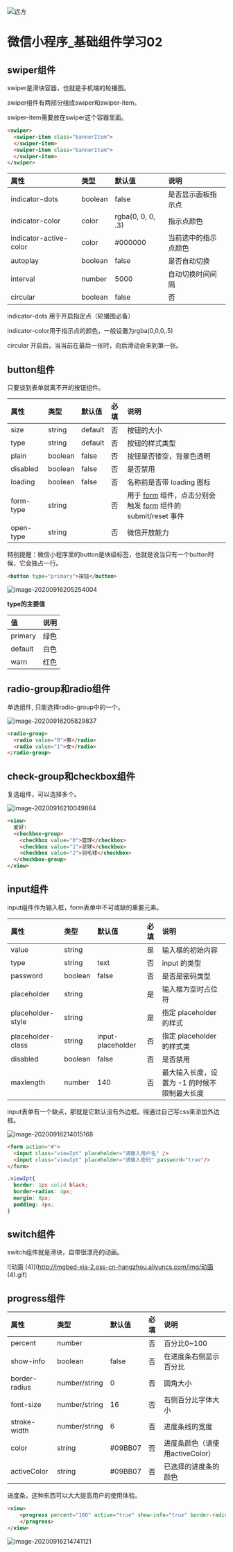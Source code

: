 
![远方](http://imgbed-xia-2.oss-cn-hangzhou.aliyuncs.com/img/远方.jpg)

# 微信小程序_基础组件学习02

## swiper组件

swiper是滑块容器，也就是手机端的轮播图。


swiper组件有两部分组成swiper和swiper-item。

swiper-item需要放在swiper这个容器里面。

```html
<swiper>
  <swiper-item class="bannerItem">
  </swiper-item>
  <swiper-item class="bannerItem">
  </swiper-item>
</swiper>
```

| 属性                   | 类型    | 默认值            |  说明                 |
| :--------------------- | :------ | :---------------- | :------------------- |
| indicator-dots         | boolean | false             | 是否显示面板指示点   |
| indicator-color        | color   | rgba(0, 0, 0, .3) | 指示点颜色           |
| indicator-active-color | color   | #000000           | 当前选中的指示点颜色 |
| autoplay               | boolean | false             | 是否自动切换         |
| interval               | number  | 5000              |  自动切换时间间隔     |
| circular | boolean | false | 否 |

indicator-dots 用于开启指定点（轮播图必备）

indicator-color用于指示点的颜色，一般设置为rgba(0,0,0,.5)

circular 开启后，当当前在最后一张时，向后滑动会来到第一张。



## button组件

只要谈到表单就离不开的按钮组件。

| 属性      | 类型    | 默认值  | 必填 | 说明                                                         |
| :-------- | :------ | :------ | :--- | :----------------------------------------------------------- |
| size      | string  | default | 否   | 按钮的大小                                                   |
| type      | string  | default | 否   | 按钮的样式类型                                               |
| plain     | boolean | false   | 否   | 按钮是否镂空，背景色透明                                     |
| disabled  | boolean | false   | 否   | 是否禁用                                                     |
| loading   | boolean | false   | 否   | 名称前是否带 loading 图标                                    |
| form-type | string  |         | 否   | 用于 [form](https://developers.weixin.qq.com/miniprogram/dev/component/form.html) 组件，点击分别会触发 [form](https://developers.weixin.qq.com/miniprogram/dev/component/form.html) 组件的 submit/reset 事件 |
| open-type | string  |         | 否   | 微信开放能力                                                 |

特别提醒：微信小程序里的button是块级标签，也就是说当只有一个button时候，它会独占一行。

```html
<button type="primary">按钮</button>
```



![image-20200916205254004](http://imgbed-xia-2.oss-cn-hangzhou.aliyuncs.com/img/image-20200916205254004.png)

**type的主要值**

| 值      | 说明 |
| :------ | :--- |
| primary | 绿色 |
| default | 白色 |
| warn    | 红色 |





## radio-group和radio组件

单选组件, 只能选择radio-group中的一个。

![image-20200916205829837](http://imgbed-xia-2.oss-cn-hangzhou.aliyuncs.com/img/image-20200916205829837.png)



```html
<radio-group>
  <radio value="0">男</radio>
  <radio value="1">女</radio>
</radio-group>
```





## check-group和checkbox组件

复选组件，可以选择多个。

![image-20200916210049884](http://imgbed-xia-2.oss-cn-hangzhou.aliyuncs.com/img/image-20200916210049884.png)

```html
<view>
  爱好:
  <checkbox-group>
    <checkbox value="0">篮球</checkbox>
    <checkbox value="1">足球</checkbox>
    <checkbox value="2">羽毛球</checkbox>
  </checkbox-group>
</view>
```



## input组件

input组件作为输入框，form表单中不可或缺的重要元素。

| 属性              | 类型    | 默认值            | 必填 | 说明                                         |
| :---------------- | :------ | :---------------- | :--- | :------------------------------------------- |
| value             | string  |                   | 是   | 输入框的初始内容                             |
| type              | string  | text              | 否   | input 的类型                                 |
| password          | boolean | false             | 否   | 是否是密码类型                               |
| placeholder       | string  |                   | 是   | 输入框为空时占位符                           |
| placeholder-style | string  |                   | 是   | 指定 placeholder 的样式                      |
| placeholder-class | string  | input-placeholder | 否   | 指定 placeholder 的样式类                    |
| disabled          | boolean | false             | 否   | 是否禁用                                     |
| maxlength         | number  | 140               | 否   | 最大输入长度，设置为 -1 的时候不限制最大长度 |

input表单有一个缺点，那就是它默认没有外边框。得通过自己写css来添加外边框。

![image-20200916214015168](http://imgbed-xia-2.oss-cn-hangzhou.aliyuncs.com/img/image-20200916214015168.png)

```html
<form action="#">
  <input class="viewIpt" placeholder="请输入用户名" />
  <input class="viewIpt" placeholder="请输入密码" password="true"/>
</form>
```

```css
.viewIpt{
  border: 1px solid black;
  border-radius: 4px;
  margin: 8px;
  padding: 4px;
}
```



## switch组件

switch组件就是滑块，自带很漂亮的动画。



![动画 (4)](http://imgbed-xia-2.oss-cn-hangzhou.aliyuncs.com/img/动画 (4).gif)



## progress组件

| 属性          | 类型          | 默认值  | 必填 | 说明                            |
| :------------ | :------------ | :------ | :--- | :------------------------------ |
| percent       | number        |         | 否   | 百分比0~100                     |
| show-info     | boolean       | false   | 否   | 在进度条右侧显示百分比          |
| border-radius | number/string | 0       | 否   | 圆角大小                        |
| font-size     | number/string | 16      | 否   | 右侧百分比字体大小              |
| stroke-width  | number/string | 6       | 否   | 进度条线的宽度                  |
| color         | string        | #09BB07 | 否   | 进度条颜色（请使用activeColor） |
| activeColor   | string        | #09BB07 | 否   | 已选择的进度条的颜色            |

进度条，这种东西可以大大提高用户的使用体验。

```html
<view>
    <progress percent="100" active="true" show-info="true" border-radius="10">
    </progress>
</view>
```

![image-20200916214741121](http://imgbed-xia-2.oss-cn-hangzhou.aliyuncs.com/img/image-20200916214741121.png)

